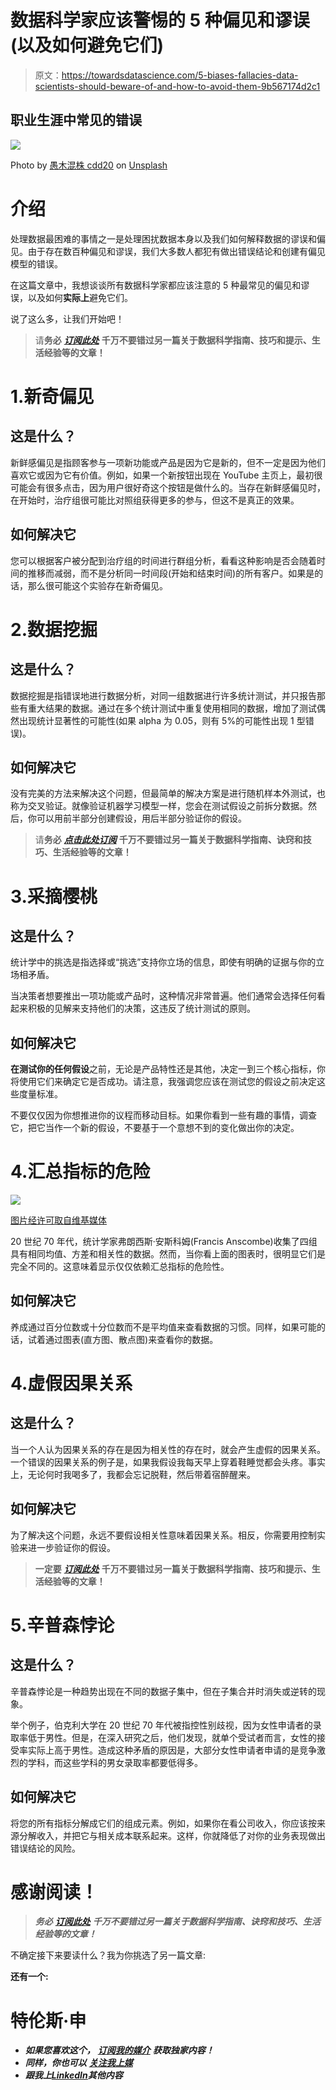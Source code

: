 # 数据科学家应该警惕的 5 种偏见和谬误(以及如何避免它们)

> 原文：<https://towardsdatascience.com/5-biases-fallacies-data-scientists-should-beware-of-and-how-to-avoid-them-9b567174d2c1>

## 职业生涯中常见的错误

![](img/eec38bc79b4585b5f87bfab1e7e9093e.png)

Photo by [愚木混株 cdd20](https://unsplash.com/@cdd20?utm_source=unsplash&utm_medium=referral&utm_content=creditCopyText) on [Unsplash](https://unsplash.com/s/photos/confused?utm_source=unsplash&utm_medium=referral&utm_content=creditCopyText)

# 介绍

处理数据最困难的事情之一是处理困扰数据本身以及我们如何解释数据的谬误和偏见。由于存在数百种偏见和谬误，我们大多数人都犯有做出错误结论和创建有偏见模型的错误。

在这篇文章中，我想谈谈所有数据科学家都应该注意的 5 种最常见的偏见和谬误，以及如何**实际上**避免它们。

说了这么多，让我们开始吧！

> 请**务必** [***订阅此处***](https://terenceshin.medium.com/membership) **千万不要错过另一篇关于数据科学指南、技巧和提示、生活经验等的文章！**

# 1.新奇偏见

## 这是什么？

新鲜感偏见是指顾客参与一项新功能或产品是因为它是新的，但不一定是因为他们喜欢它或因为它有价值。例如，如果一个新按钮出现在 YouTube 主页上，最初很可能会有很多点击，因为用户很好奇这个按钮是做什么的。当存在新鲜感偏见时，在开始时，治疗组很可能比对照组获得更多的参与，但这不是真正的效果。

## 如何解决它

您可以根据客户被分配到治疗组的时间进行群组分析，看看这种影响是否会随着时间的推移而减弱，而不是分析同一时间段(开始和结束时间)的所有客户。如果是的话，那么很可能这个实验存在新奇偏见。

# 2.数据挖掘

## 这是什么？

数据挖掘是指错误地进行数据分析，对同一组数据进行许多统计测试，并只报告那些有重大结果的数据。通过在多个统计测试中重复使用相同的数据，增加了测试偶然出现统计显著性的可能性(如果 alpha 为 0.05，则有 5%的可能性出现 1 型错误)。

## 如何解决它

没有完美的方法来解决这个问题，但最简单的解决方案是进行随机样本外测试，也称为交叉验证。就像验证机器学习模型一样，您会在测试假设之前拆分数据。然后，你可以用前半部分创建假设，用后半部分验证你的假设。

> 请**务必** [***点击此处订阅***](https://terenceshin.medium.com/membership) **千万不要错过另一篇关于数据科学指南、诀窍和技巧、生活经验等的文章！**

# 3.采摘樱桃

## 这是什么？

统计学中的挑选是指选择或“挑选”支持你立场的信息，即使有明确的证据与你的立场相矛盾。

当决策者想要推出一项功能或产品时，这种情况非常普遍。他们通常会选择任何看起来积极的见解来支持他们的决策，这违反了统计测试的原则。

## 如何解决它

**在测试你的任何假设**之前，无论是产品特性还是其他，决定一到三个核心指标，你将使用它们来确定它是否成功。请注意，我强调您应该在测试您的假设之前决定这些度量标准。

不要仅仅因为你想推进你的议程而移动目标。如果你看到一些有趣的事情，调查它，把它当作一个新的假设，不要基于一个意想不到的变化做出你的决定。

# 4.汇总指标的危险

![](img/e091627703576a111aef3eb7620c094a.png)

[图片经许可取自维基媒体](https://en.wikipedia.org/wiki/File:Anscombe%27s_quartet_3.svg)

20 世纪 70 年代，统计学家弗朗西斯·安斯科姆(Francis Anscombe)收集了四组具有相同均值、方差和相关性的数据。然而，当你看上面的图表时，很明显它们是完全不同的。这意味着显示仅仅依赖汇总指标的危险性。

## 如何解决它

养成通过百分位数或十分位数而不是平均值来查看数据的习惯。同样，如果可能的话，试着通过图表(直方图、散点图)来查看你的数据。

# 4.虚假因果关系

## 这是什么？

当一个人认为因果关系的存在是因为相关性的存在时，就会产生虚假的因果关系。一个错误的因果关系的例子是，如果我假设我每天早上穿着鞋睡觉都会头疼。事实上，无论何时我喝多了，我都会忘记脱鞋，然后带着宿醉醒来。

## 如何解决它

为了解决这个问题，永远不要假设相关性意味着因果关系。相反，你需要用控制实验来进一步验证你的假设。

> **一定要** [***订阅此处***](https://terenceshin.medium.com/membership) **千万不要错过另一篇关于数据科学指南、技巧和提示、生活经验等的文章！**

# 5.辛普森悖论

## 这是什么？

辛普森悖论是一种趋势出现在不同的数据子集中，但在子集合并时消失或逆转的现象。

举个例子，伯克利大学在 20 世纪 70 年代被指控性别歧视，因为女性申请者的录取率低于男性。但是，在深入研究之后，他们发现，就单个受试者而言，女性的接受率实际上高于男性。造成这种矛盾的原因是，大部分女性申请者申请的是竞争激烈的学科，而这些学科的男女录取率都要低得多。

## 如何解决它

将您的所有指标分解成它们的组成元素。例如，如果你在看公司收入，你应该按来源分解收入，并把它与相关成本联系起来。这样，你就降低了对你的业务表现做出错误结论的风险。

# 感谢阅读！

> ***务必*** [***订阅此处***](https://terenceshin.medium.com/membership) ***千万不要错过另一篇关于数据科学指南、诀窍和技巧、生活经验等的文章！***

不确定接下来要读什么？我为你挑选了另一篇文章:

</five-advanced-data-visualizations-all-data-scientists-should-know-e042d5e1f532>  

**还有一个:**

</over-100-data-scientist-interview-questions-and-answers-c5a66186769a>  

# 特伦斯·申

*   ***如果您喜欢这个，*** [***订阅我的媒介***](https://terenceshin.medium.com/membership) ***获取独家内容！***
*   ***同样，你也可以*** [***关注我上媒***](https://medium.com/@terenceshin)
*   ***跟我上***[***LinkedIn***](https://www.linkedin.com/in/terenceshin/)***其他内容***